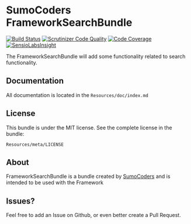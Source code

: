 # SumoCoders FrameworkSearchBundle

[![Build Status](https://travis-ci.org/sumocoders/FrameworkSearchBundle.svg?branch=master)](https://travis-ci.org/sumocoders/FrameworkSearchBundle) [![Scrutinizer Code Quality](https://scrutinizer-ci.com/g/sumocoders/FrameworkSearchBundle/badges/quality-score.png?b=master)](https://scrutinizer-ci.com/g/sumocoders/FrameworkSearchBundle/?branch=master) [![Code Coverage](https://scrutinizer-ci.com/g/sumocoders/FrameworkSearchBundle/badges/coverage.png?b=master)](https://scrutinizer-ci.com/g/sumocoders/FrameworkSearchBundle/?branch=master) [![SensioLabsInsight](https://insight.sensiolabs.com/projects/62b8d4eb-4ace-4a97-9597-0d279b99de88/mini.png)](https://insight.sensiolabs.com/projects/62b8d4eb-4ace-4a97-9597-0d279b99de88)

The FrameworkSearchBundle will add some functionality related to search functionality.

## Documentation

All documentation is located in the `Resources/doc/index.md`

## License

This bundle is under the MIT license. See the complete license in the bundle:

    Resources/meta/LICENSE

## About

FrameworkSearchBundle is a bundle created by [SumoCoders](https://github.com/sumocoders)
and is intended to be used with the Framework

## Issues?

Feel free to add an Issue on Github, or even better create a Pull Request.
